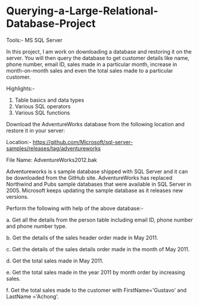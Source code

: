 # Querying-a-Large-Relational-Database-Project

Tools:- MS SQL Server

In this project, I am work on downloading a database and restoring it on the server. You will then query the database to get customer details like name, phone number, email ID, sales made in a particular month, increase in month-on-month sales and even the total sales made to a particular customer.

Highlights:-

1. Table basics and data types
2. Various SQL operators
3. Various SQL functions

Download the AdventureWorks database from the following location and restore it in your server:

Location:- https://github.com/Microsoft/sql-server-samples/releases/tag/adventureworks

File Name: AdventureWorks2012.bak

Adventureworks is s sample database shipped with SQL Server and it can be downloaded from the GitHub site. AdventureWorks has replaced Northwind and Pubs sample databases that were available in SQL Server in 2005. Microsoft keeps updating the sample database as it releases new versions.

Perform the following with help of the above database:-

a. Get all the details from the person table including email ID, phone number and phone number type.

b. Get the details of the sales header order made in May 2011.

c. Get the details of the sales details order made in the month of May 2011.

d. Get the total sales made in May 2011.

e. Get the total sales made in the year 2011 by month order by increasing sales.

f. Get the total sales made to the customer with FirstName='Gustavo' and LastName ='Achong'.
